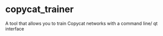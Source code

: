 # copycat_trainer
A tool that allows you to train Copycat networks with a command line/ qt interface
